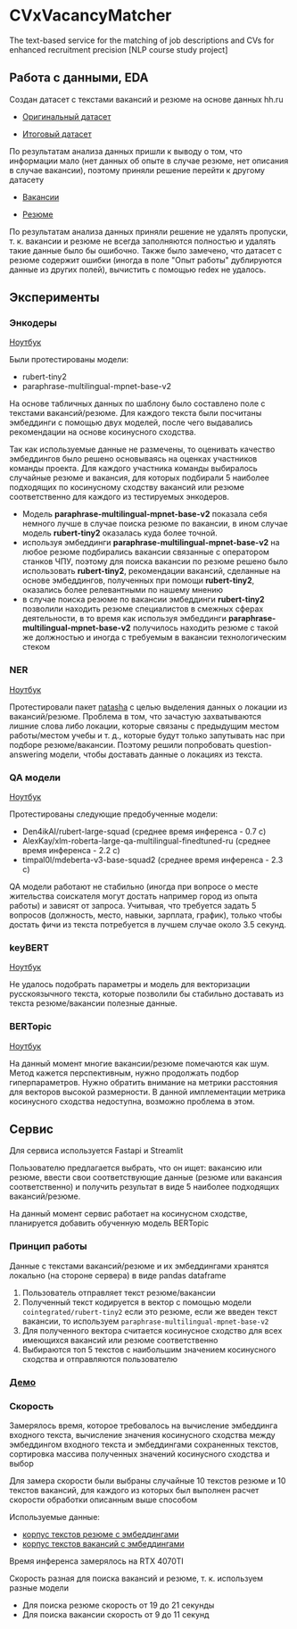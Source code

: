 # CVxVacancyMatcher
The text-based service for the matching of job descriptions and CVs for enhanced recruitment precision [NLP course study project]

## Работа с данными, EDA

Создан датасет с текстами вакансий и резюме на основе данных hh.ru

- [Оригинальный датасет](https://drive.google.com/file/d/1rmkQVvLH9A5428o6ReziCTGGnlRrAnys/view?usp=sharing)

- [Итоговый датасет](https://drive.google.com/file/d/1usnDtA6_xeCDUmk3EuwffC5dcp28b6Iq/view?usp=sharing)

По результатам анализа данных пришли к выводу о том, что информации мало (нет данных об опыте в случае резюме, нет описания в случае вакансии), поэтому приняли решение перейти к другому датасету

- [Вакансии](https://www.kaggle.com/datasets/ivangurin/vacancyhh)

- [Резюме](https://drive.google.com/file/d/1ikA_Ht45fXD2w5dWZ9sGTSRl-UNeCVub/view?usp=share_link)

По результатам анализа данных приняли решение не удалять пропуски, т. к. вакансии и резюме не всегда заполняются полностью и удалять такие данные было бы ошибочно.
Также было замечено, что датасет с резюме содержит ошибки (иногда в поле "Опыт работы" дублируются данные из других полей), вычистить с помощью redex не удалось. 

## Эксперименты

### Энкодеры

[Ноутбук](./experiments/embeddings.ipynb)

Были протестированы модели:
- rubert-tiny2
- paraphrase-multilingual-mpnet-base-v2

На основе табличных данных по шаблону было составлено поле с текстами вакансий/резюме. Для каждого текста были посчитаны эмбеддинги с помощью двух моделей, после чего выдавались рекомендации на основе косинусного сходства.

Так как используемые данные не размечены, то оценивать качество эмбеддингов было решено основываясь на оценках участников команды проекта. Для каждого участника команды выбиралось случайные резюме и вакансия, для которых подбирали 5 наиболее подходящих по косинусному сходству вакансий или резюме соответственно для каждого из тестируемых энкодеров.

- Модель **paraphrase-multilingual-mpnet-base-v2** показала себя немного лучше в случае поиска резюме по вакансии, в ином случае модель **rubert-tiny2** оказалась куда более точной. 
- используя эмбеддинги **paraphrase-multilingual-mpnet-base-v2** на любое резюме подбирались вакансии связанные с оператором станков ЧПУ, поэтому для поиска вакансии по резюме решено было использовать **rubert-tiny2**, рекомендации вакансий, сделанные на основе эмбеддингов, полученных при помощи **rubert-tiny2**, оказались более релевантными по нашему мнению
- в случае поиска резюме по вакансии эмбеддинги **rubert-tiny2** позволили находить резюме специалистов в смежных сферах деятельности, в то время как используя эмбеддинги **paraphrase-multilingual-mpnet-base-v2** получилось находить резюме с такой же должностью и иногда с требуемым в вакансии технологическим стеком

### NER

[Ноутбук](./experiments/NER.ipynb)

Протестировали пакет [natasha](https://natasha.github.io/?ysclid=lqd17btfjp94158319) с целью выделения данных о локации из вакансий/резюме. Проблема в том, что зачастую захватываются лишние слова либо локации, которые связаны с предыдущим местом работы/местом учебы и т. д., которые будут только запутывать нас при подборе резюме/вакансии. Поэтому решили попробовать question-answering модели, чтобы доставать данные о локациях из текста.

### QA модели

[Ноутбук](./experiments/QAmodels.ipynb)

Протестированы следующие предобученные модели:
- Den4ikAI/rubert-large-squad (среднее время инференса - 0.7 с)
- AlexKay/xlm-roberta-large-qa-multilingual-finedtuned-ru (среднее время инференса - 2.2 с)
- timpal0l/mdeberta-v3-base-squad2 (среднее время инференса - 2.3 с)

QA модели работают не стабильно (иногда при вопросе о месте жительства соискателя могут достать например город из опыта работы) и зависят от запроса.
Учитывая, что требуется задать 5 вопросов (должность, место, навыки, зарплата, график), только чтобы достать фичи из текста потребуется в лучшем случае около 3.5 секунд.

### keyBERT

[Ноутбук](./experiments/keywords.ipynb)

Не удалось подобрать параметры и модель для векторизации русскоязычного текста, которые позволили бы стабильно доставать из текста резюме/вакансии полезные данные. 

### BERTopic

[Ноутбук](./experiments/berttopic.ipynb)

На данный момент многие вакансии/резюме помечаются как шум.
Метод кажется перспективным, нужно продолжать подбор гиперпараметров.
Нужно обратить внимание на метрики расстояния для векторов высокой размерности. В данной имплементации метрика косинусного сходства недоступна, возможно проблема в этом.

## Сервис

Для сервиса используется Fastapi и Streamlit

Пользователю предлагается выбрать, что он ищет: вакансию или резюме, ввести свои соответствующие данные (резюме или вакансия соответственно) и получить результат в виде 5 наиболее подходящих вакансий/резюме.

На данный момент сервис работает на косинусном сходстве, планируется добавить обученную модель BERTopic

### Принцип работы

Данные с текстами вакансий/резюме и их эмбеддингами хранятся локально (на стороне сервера) в виде pandas dataframe

1. Пользователь отправляет текст резюме/вакансии
2. Полученный текст кодируется в вектор с помощью модели `cointegrated/rubert-tiny2` если это резюме, если же введен текст вакансии, то используем `paraphrase-multilingual-mpnet-base-v2`
3. Для полученного вектора считается косинусное сходство для всех имеющихся вакансий или резюме соответственно
4. Выбираются топ 5 текстов с наибольшим значением косинусного сходства и отправляются пользователю

### [Демо](https://drive.google.com/file/d/1NLSMu2JNsXOeqM0IwbOsg9jB4qqOrOmf/view?usp=sharing)

### Скорость

Замерялось время, которое требовалось на вычисление эмбеддинга входного текста, вычисление значения косинусного сходства между эмбеддингом входного текста и эмбеддингами сохраненных текстов, сортировка массива полученных значений косинусного сходства и выбор

Для замера скорости были выбраны случайные 10 текстов резюме и 10 текстов вакансий, для каждого из которых был выполнен расчет скорости обработки описанным выше способом

Используемые данные:

- [корпус текстов резюме c эмбеддингами](https://drive.google.com/file/d/1jWcNE9gj3bktM_CO28wwnErOTNPvWcVX/view?usp=sharing)
- [корпус текстов вакансий с эмбеддингами](https://drive.google.com/file/d/1q9uY2jFTXnKQCgxxl5URsKNIbB4NdFDH/view?usp=sharing)

Время инференса замерялось на RTX 4070TI

Скорость разная для поиска вакансий и резюме, т. к. используем разные модели

- Для поиска резюме скорость от 19 до 21 секунды
- Для поиска вакансии скорость от 9 до 11 секунд
